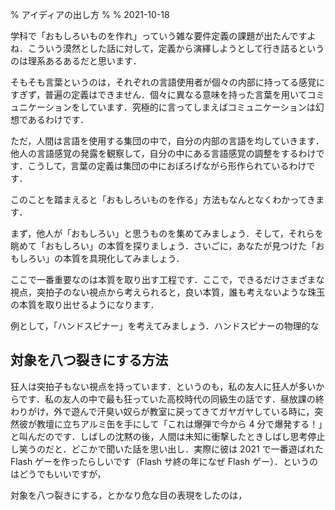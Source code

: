 % アイディアの出し方
%
% 2021-10-18

学科で「おもしろいものを作れ」っていう雑な要件定義の課題が出たんですよね．こういう漠然とした話に対して，定義から演繹しようとして行き詰るというのは理系あるあるだと思います．

そもそも言葉というのは，それぞれの言語使用者が個々の内部に持ってる感覚にすぎず，普遍の定義はできません．個々に異なる意味を持った言葉を用いてコミュニケーションをしています．究極的に言ってしまえばコミュニケーションは幻想であるわけです．

ただ，人間は言語を使用する集団の中で，自分の内部の言語を均していきます．他人の言語感覚の発露を観察して，自分の中にある言語感覚の調整をするわけです．こうして，言葉の定義は集団の中におぼろげながら形作られているわけです．

このことを踏まえると「おもしろいものを作る」方法もなんとなくわかってきます．

まず，他人が「おもしろい」と思うものを集めてみましょう．そして，それらを眺めて「おもしろい」の本質を探りましょう．さいごに，あなたが見つけた「おもしろい」の本質を具現化してみましょう．

ここで一番重要なのは本質を取り出す工程です．ここで，できるだけさまざまな視点，突拍子のない視点から考えられると，良い本質，誰も考えないような珠玉の本質を取り出せるようになります．

例として，「ハンドスピナー」を考えてみましょう．ハンドスピナーの物理的な

## 対象を八つ裂きにする方法

狂人は突拍子もない視点を持っています．というのも，私の友人に狂人が多いからです．私の友人の中で最も狂っていた高校時代の同級生の話です．昼放課の終わりがけ，外で遊んで汗臭い奴らが教室に戻ってきてガヤガヤしている時に，突然彼が教壇に立ちアルミ缶を手にして「これは爆弾で今から 4 分で爆発する！」と叫んだのです．しばしの沈黙の後，人間は未知に衝撃したときしばし思考停止し笑うのだと．どこかで聞いた話を思い出し．実際に彼は 2021 で一番遊ばれた Flash ゲーを作ったらしいです（Flash サ終の年になぜ Flash ゲー）．というのはどうでもいいですが，

対象を八つ裂きにする，とかなり危な目の表現をしたのは，
